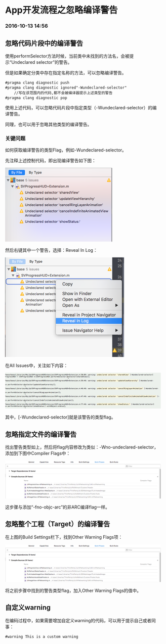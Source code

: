 #  App开发流程之忽略编译警告

### 2016-10-13 14:56

## 忽略代码片段中的编译警告

使用performSelector方法时候，当前类中未找到的方法名，会被提示“Undeclared selector”的警告。

但是如果确定分类中存在指定名称的方法，可以忽略编译警告。

```
#pragma clang diagnostic push
#pragma clang diagnostic ignored"-Wundeclared-selector"
    //写在该范围内的代码,都不会被编译器提示上述类型的警告
#pragma clang diagnostic pop
```

使用上述代码，可以忽略代码片段中指定类型（-Wundeclared-selector）的编译警告。

同理，也可以用于忽略其他类型的编译警告。

### 关键问题

如何获取编译警告的类型Flag，例如-Wundeclared-selector。

先注释上述控制代码，即出现编译警告如下图：

![](Images/1.png)

然后右键其中一个警告，选择：Reveal In Log：

![](Images/2.png)

在All Issues中，关注如下内容：

![](Images/3.png)

其中，[-Wundeclared-selector]就是该警告的类型flag。 

## 忽略指定文件的编译警告

找出警告类型如上，然后将flag内容修改为类似：-Wno-undeclared-selector，添加到下图中Compiler Flags中：

![](Images/4.png)

这步骤与添加“-fno-objc-arc”的非ARC编译flag一样。


## 忽略整个工程（Target）的编译警告

在上图的Build Settings栏下，找到Other Warning Flags项：

![](Images/4.png)

将之前步骤中找到的警告类型flag，加入Other Warning Flags的值中。

## 自定义warning

在编码过程中，如果需要增加自定义warning的代码，可以用于提示自己或者同事：

```
#warning This is a custom warning
```